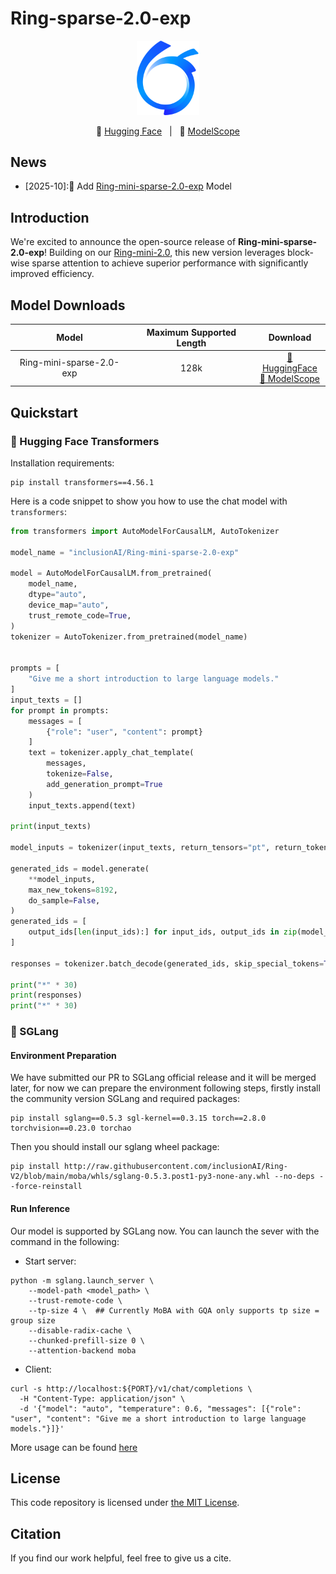 # Ring-sparse-2.0-exp
<p align="center"><img src="../figures/ant-bailing.png" width="100"/></p>

<p align="center">🤗 <a href="https://huggingface.co/inclusionAI">Hugging Face</a>&nbsp&nbsp | &nbsp&nbsp🤖 <a href="https://modelscope.cn/organization/inclusionAI">ModelScope</a></p>

## News
* [2025-10]:🎉 Add [Ring-mini-sparse-2.0-exp](https://huggingface.co/inclusionAI/Ring-mini-sparse-2.0-exp) Model

## Introduction
We're excited to announce the open-source release of **Ring-mini-sparse-2.0-exp**! Building on our [Ring-mini-2.0](https://github.com/inclusionAI/Ling-V2), this new version leverages block-wise sparse attention to achieve superior performance with significantly improved efficiency.

## Model Downloads



|       **Model**        | **Maximum Supported Length** |                                                                             **Download**                                                                             |
|:----------------------:| :----------------: |:--------------------------------------------------------------------------------------------------------------------------------------------------------------------:|
| Ring-mini-sparse-2.0-exp  |        128k         |  [🤗 HuggingFace](https://huggingface.co/inclusionAI/Ring-mini-sparse-2.0-exp) <br>[🤖 ModelScope](https://www.modelscope.cn/models/inclusionAI/Ring-mini-sparse-2.0-exp)  |

## Quickstart

### 🤗 Hugging Face Transformers
Installation requirements:

```shell
pip install transformers==4.56.1
```

Here is a code snippet to show you how to use the chat model with `transformers`:

```python
from transformers import AutoModelForCausalLM, AutoTokenizer

model_name = "inclusionAI/Ring-mini-sparse-2.0-exp"

model = AutoModelForCausalLM.from_pretrained(
    model_name,
    dtype="auto",
    device_map="auto",
    trust_remote_code=True,
)
tokenizer = AutoTokenizer.from_pretrained(model_name)


prompts = [
    "Give me a short introduction to large language models."
]
input_texts = []
for prompt in prompts:
    messages = [
        {"role": "user", "content": prompt}
    ]
    text = tokenizer.apply_chat_template(
        messages,
        tokenize=False,
        add_generation_prompt=True
    )
    input_texts.append(text)

print(input_texts)

model_inputs = tokenizer(input_texts, return_tensors="pt", return_token_type_ids=False, padding=True, padding_side='left').to(model.device)

generated_ids = model.generate(
    **model_inputs,
    max_new_tokens=8192,
    do_sample=False,
)
generated_ids = [
    output_ids[len(input_ids):] for input_ids, output_ids in zip(model_inputs.input_ids, generated_ids)
]

responses = tokenizer.batch_decode(generated_ids, skip_special_tokens=True)

print("*" * 30)
print(responses)
print("*" * 30)
```

### 🚀 SGLang

#### Environment Preparation

We have submitted our PR to SGLang official release and it will be merged later, for now we can prepare the environment following steps, firstly install the community version SGLang and required packages:
```shell
pip install sglang==0.5.3 sgl-kernel==0.3.15 torch==2.8.0 torchvision==0.23.0 torchao
```

Then you should install our sglang wheel package:
```shell
pip install http://raw.githubusercontent.com/inclusionAI/Ring-V2/blob/main/moba/whls/sglang-0.5.3.post1-py3-none-any.whl --no-deps --force-reinstall
```

#### Run Inference

Our model is supported by SGLang now. You can launch the sever with the command in the following:  

- Start server:
```shell
python -m sglang.launch_server \
    --model-path <model_path> \
    --trust-remote-code \
    --tp-size 4 \  ## Currently MoBA with GQA only supports tp size = group size
    --disable-radix-cache \
    --chunked-prefill-size 0 \
    --attention-backend moba
```

- Client:

```shell
curl -s http://localhost:${PORT}/v1/chat/completions \
  -H "Content-Type: application/json" \
  -d '{"model": "auto", "temperature": 0.6, "messages": [{"role": "user", "content": "Give me a short introduction to large language models."}]}'
```

More usage can be found [here](https://docs.sglang.ai/basic_usage/send_request.html)

## License

This code repository is licensed under [the MIT License](https://github.com/inclusionAI/Ring-V2/blob/master/LICENSE).

## Citation

If you find our work helpful, feel free to give us a cite.
